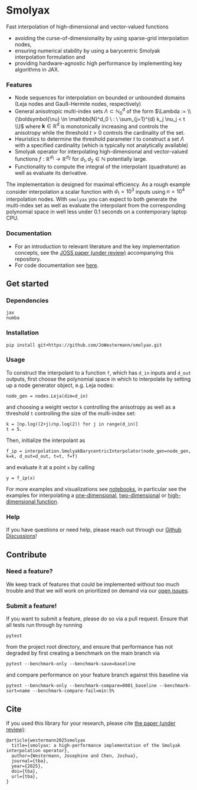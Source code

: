 # Smolyax

Fast interpolation of high-dimensional and vector-valued functions
- avoiding the curse-of-dimensionality by using sparse-grid interpolation nodes,
- ensuring numerical stability by using a barycentric Smolyak interpolation formulation and
- providing hardware-agnostic high performance by implementing key algorithms in JAX.

### Features
- Node sequences for interpolation on bounded or unbounded domains (Leja nodes and Gauß-Hermite nodes, respectively)
- General anisotropic multi-index sets $\Lambda \subset \mathbb{N}^d_0$ of the form
$\Lambda := \\{\boldsymbol{\nu} \in \mathbb{N}^d_0  \ : \ \sum_{j=1}^{d} k_j \nu_j < t \\}$
where $\boldsymbol{k}\in \mathbb{R}^{d}$ is monotonically increasing and controls the anisotropy
while the threshold $t > 0$ controls the cardinality of the set.
- Heuristics to determine the threshold parameter $t$ to construct a set $\Lambda$ with a specified cardinality (which is typically not analytically available)
- Smolyak operator for interpolating high-dimensional and vector-valued functions
$f : \mathbb{R}^{d_1} \to \mathbb{R}^{d_2}$ for $d_1, d_2 \in \mathbb{N}$ potentially large.
- Functionality to compute the integral of the interpolant (quadrature) as well as evaluate its derivative.

The implementation is designed for maximal efficiency.
As a rough example consider interpolation a scalar function with $d_1 = 10^3$ inputs using $n = 10^4$ interpolation nodes.
With `smolyax` you can expect to both generate the multi-index set
as well as evaluate the interpolant from the corresponding polynomial space
in well less under $0.1$ seconds on a contemporary laptop CPU.

### Documentation

- For an introduction to relevant literature and the key implementation concepts, see the [JOSS paper (under review)](https://github.com/JoWestermann/smolyax/blob/main/paper/paper.md) accompanying this repository.
- For code documentation see [here](https://github.com/JoWestermann/smolyax/tree/main/docs).

## Get started

### Dependencies

```
jax
numba
```

### Installation

```
pip install git+https://github.com/JoWestermann/smolyax.git
```

### Usage

To construct the interpolant to a function `f`, which has `d_in` inputs and `d_out` outputs,
first choose the polynomial space in which to interpolate
by setting up a node generator object, e.g. Leja nodes:
```
node_gen = nodes.Leja(dim=d_in)
```
and choosing a weight vector `k` controlling the anisotropy as well as a threshold `t` controlling the size of
the multi-index set:
```
k = [np.log((2+j)/np.log(2)) for j in range(d_in)]
t = 5.
```
Then, initialize the interpolant as
```
f_ip = interpolation.SmolyakBarycentricInterpolator(node_gen=node_gen, k=k, d_out=d_out, t=t, f=f)
```
and evaluate it at a point `x` by calling
```
y = f_ip(x)
```

For more examples and visualizations see [notebooks](https://github.com/JoWestermann/smolyax/tree/main/notebooks),
in particular see the examples for interpolating a
[one-dimensional](https://github.com/JoWestermann/smolyax/blob/main/notebooks/smolyak_interpolation_1D.ipynb),
[two-dimensional](https://github.com/JoWestermann/smolyax/blob/main/notebooks/smolyak_interpolation_2D.ipynb)
or [high-dimensional function](https://github.com/JoWestermann/smolyax/blob/main/notebooks/smolyak_interpolation_high_D.ipynb).

### Help

If you have questions or need help, please reach out through our [Github Discussions](https://github.com/JoWestermann/smolyax/discussions)!

## Contribute

### Need a feature?
We keep track of features that could be implemented without too much trouble
and that we will work on prioritized on demand via our
[open issues](https://github.com/JoWestermann/smolyax/issues?q=is%3Aissue%20state%3Aopen%20label%3Aenhancement).

### Submit a feature!
If you want to submit a feature, please do so via a pull request. Ensure that all tests run through by running
```
pytest
```
from the project root directory, and ensure that performance has not degraded by first creating a benchmark on the main branch via
```
pytest --benchmark-only --benchmark-save=baseline
```
and compare performance on your feature branch against this baseline via
```
pytest --benchmark-only --benchmark-compare=0001_baseline --benchmark-sort=name --benchmark-compare-fail=min:5%
```

## Cite

If you used this library for your research, please cite [the paper (under review)]():

```
@article{westermann2025smolyax
  title={smolyax: a high-performance implementation of the Smolyak interpolation operator},
  author={Westermann, Josephine and Chen, Joshua},
  journal={tba},
  year={2025},
  doi={tba},
  url={tba},
}
```
